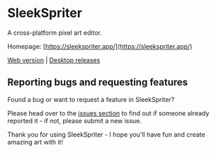 # SleekSpriter

A cross-platform pixel art editor.

Homepage: [https://sleekspriter.app/](https://sleekspriter.app/)

[Web version](https://sleekspriter.app/web/) | [Desktop releases](https://github.com/hpcodecraft/sleekspriter/releases)

## Reporting bugs and requesting features

Found a bug or want to request a feature in SleekSpriter?

Please head over to the [issues section](https://github.com/hpcodecraft/sleekspriter/issues?q=is%3Aissue+is%3Aopen+sort%3Aupdated-desc) to find out if someone already reported it - if not, please submit a new issue.

Thank you for using SleekSpriter - I hope you'll have fun and create amazing art with it!
